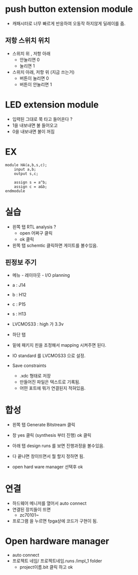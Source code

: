 # push button extension module

- 캐패시터로 너무 빠르게 반응하여 오동작 하지않게 딜레이를 줌.

## 저항 스위치 위치

- 스위치 위 , 저항 아래
  - 안눌리면 0
  - 눌리면 1
- 스위치 아래, 저항 위 (지금 쓰는거)
  - 버튼이 눌리면 0
  - 버튼이 안눌리면 1

# LED extension module

- 입력된 그대로 쭉 타고 들어온다 ?
- 1을 내보내면 불 들어오고
- 0을 내보내면 불이 꺼짐

# EX

```
module HA(a,b,s,c);
    input a,b;
    output s,c;

    assign s = a^b;
    assign c = a&b;
endmodule
```

# 실습

- 왼쪽 탭 RTL analysis ? 
  - open 어쩌구 클릭
  - ok 클릭
- 왼쪽 탭 schemtic 클릭하면 게이트를 볼수있음.

## 핀정보 주기

- 메뉴 - 레이아웃 - I/O planning
- a : J14
- b : H12
- c : P15
- s : H13
- LVCMOS33 : high 가 3.3v

- 하단 탭
- 밑에 패키지 핀을 조정해서 mapping 시켜주면 된다.
- IO standard 를 LVCMOS33 으로 설정.

- Save constraints
  - .xdc 형태로 저장
  - 만들어진 파일은 텍스트로 기록됨.
  - 어떤 포트에 뭐가 연결된지 적혀있음.

# 합성

- 왼쪽 탭 Generate Bitstream 클릭
- 창 yes 클릭 (synthesis 부터 진행) ok 클릭

- 아래 탭 design runs 를 보면 진행과정을 볼수있음.
- 다 끝나면 창이뜨면서 뭘 할지 정하면 됨.
- open hard ware manager 선택후 ok

# 연결

- 하드웨어 메니저를 열어서 auto connect
- 연결된 장치들이 뜨면
  - zc70101~ 
- 프로그램 을 누르면 fpga상에 코드가 구현이 됨.

# Open hardware manager

- auto connect
- 프로젝트 네임/ 프로젝트네임.runs /impl_1 folder
  - project이름.bit 클릭 하고 ok